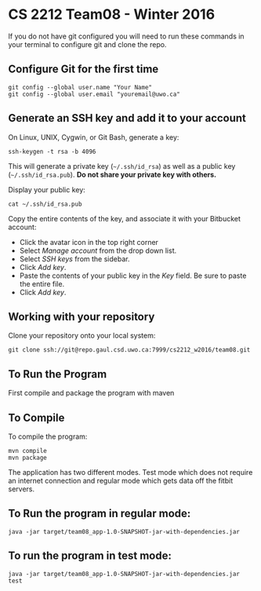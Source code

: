# CS 2212 Team08 - Winter 2016

If you do not have git configured you will need to run these commands in your terminal to configure git and clone the repo.

## Configure Git for the first time

```
git config --global user.name "Your Name"
git config --global user.email "youremail@uwo.ca"
```

## Generate an SSH key and add it to your account

On Linux, UNIX, Cygwin, or Git Bash, generate a key:

```
ssh-keygen -t rsa -b 4096
```

This will generate a private key (`~/.ssh/id_rsa`) as well as a public key (`~/.ssh/id_rsa.pub`).
**Do not share your private key with others.**

Display your public key:

```
cat ~/.ssh/id_rsa.pub
```

Copy the entire contents of the key, and associate it with your Bitbucket account:

* Click the avatar icon in the top right corner
* Select *Manage account* from the drop down list.
* Select *SSH keys* from the sidebar.
* Click *Add key*.
* Paste the contents of your public key in the *Key* field.  Be sure to paste the entire file.
* Click *Add key*.

## Working with your repository

Clone your repository onto your local system:

```
git clone ssh://git@repo.gaul.csd.uwo.ca:7999/cs2212_w2016/team08.git
```

## To Run the Program
First compile and package the program with maven
## To Compile
To compile the program:

```
mvn compile
mvn package
```
The application has two different modes. Test mode which does not require an internet connection and regular mode which gets data off the fitbit servers.

## To Run the program in regular mode:
```
java -jar target/team08_app-1.0-SNAPSHOT-jar-with-dependencies.jar
```

## To run the program in test mode:
```
java -jar target/team08_app-1.0-SNAPSHOT-jar-with-dependencies.jar test
```
